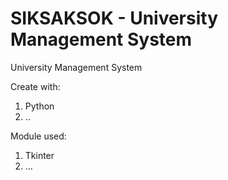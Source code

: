 # SIKSAKSOK - University Management System
University Management System

Create with:
1. Python
2. ..

Module used:
1. Tkinter
2. ...


